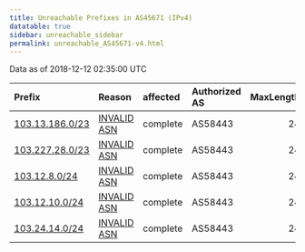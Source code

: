 ```yaml
---
title: Unreachable Prefixes in AS45671 (IPv4)
datatable: true
sidebar: unreachable_sidebar
permalink: unreachable_AS45671-v4.html
---
```


Data as of 2018-12-12 02:35:00 UTC


<div class="datatable-begin"></div>

| Prefix                                                   | Reason                                                                                                 | affected   | Authorized AS   |   MaxLength | Anchor                                       |   unreachable /24s |
|:---------------------------------------------------------|:-------------------------------------------------------------------------------------------------------|:-----------|:----------------|------------:|:---------------------------------------------|-------------------:|
| [103.13.186.0/23](https://stat.ripe.net/103.13.186.0/23) | [INVALID ASN](https://rpki-validator.ripe.net/announcement-preview?asn=AS45671&prefix=103.13.186.0/23) | complete   | AS58443         |          24 | [APNIC](unreachable_APNIC_RPKI_Root-v4.html) |                  2 |
| [103.227.28.0/23](https://stat.ripe.net/103.227.28.0/23) | [INVALID ASN](https://rpki-validator.ripe.net/announcement-preview?asn=AS45671&prefix=103.227.28.0/23) | complete   | AS58443         |          24 | [APNIC](unreachable_APNIC_RPKI_Root-v4.html) |                  2 |
| [103.12.8.0/24](https://stat.ripe.net/103.12.8.0/24)     | [INVALID ASN](https://rpki-validator.ripe.net/announcement-preview?asn=AS45671&prefix=103.12.8.0/24)   | complete   | AS58443         |          24 | [APNIC](unreachable_APNIC_RPKI_Root-v4.html) |                  1 |
| [103.12.10.0/24](https://stat.ripe.net/103.12.10.0/24)   | [INVALID ASN](https://rpki-validator.ripe.net/announcement-preview?asn=AS45671&prefix=103.12.10.0/24)  | complete   | AS58443         |          24 | [APNIC](unreachable_APNIC_RPKI_Root-v4.html) |                  1 |
| [103.24.14.0/24](https://stat.ripe.net/103.24.14.0/24)   | [INVALID ASN](https://rpki-validator.ripe.net/announcement-preview?asn=AS45671&prefix=103.24.14.0/24)  | complete   | AS58443         |          24 | [APNIC](unreachable_APNIC_RPKI_Root-v4.html) |                  1 |

<div class="datatable-end"></div>